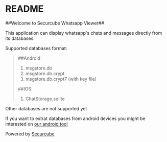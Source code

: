 # README #

##Welcome to Securcube Whatsapp Viewer##

This application can display whatsapp's chats and messages directly from its databases.

Supported databases format:

>
> ##Android
> 1.   msgstore.db
> 1.   msgstore.db.crypt
> 1.   msgstore.db.crypt7 (with key file)
> 
> ##IOS
> 1.   ChatStorage.sqlite
>

Other databases are not supported yet

If you want to extrat databases from android devices you might be interested on [our android tool](https://bitbucket.org/securcube/android-tools)



Powered by [Securcube](http://securcube.net/)